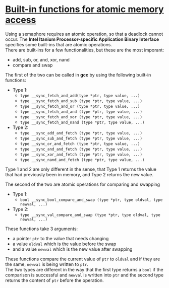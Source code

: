 # [Built-in functions for atomic memory access](https://gcc.gnu.org/onlinedocs/gcc-4.1.1/gcc/Atomic-Builtins.html)

Using a semaphore requires an atomic operation, so that a deadlock cannot occur. The **Intel Itanium Processor-specific Application Binary Interface** specifies some built-ins that are atomic operations.\
There are built-ins for a few functionalities, but these are the most imporant:

- add, sub, or, and, xor, nand
- compare and swap

The first of the two can be called in **gcc** by using the following built-in functions:

- Type 1:
	- `type __sync_fetch_and_add(type *ptr, type value, ...)`
	- `type __sync_fetch_and_sub (type *ptr, type value, ...)`
	- `type __sync_fetch_and_or (type *ptr, type value, ...)`
	- `type __sync_fetch_and_and (type *ptr, type value, ...)`
	- `type __sync_fetch_and_xor (type *ptr, type value, ...)`
	- `type __sync_fetch_and_nand (type *ptr, type value, ...)`
- Type 2:
	- `type __sync_add_and_fetch (type *ptr, type value, ...)`
	- `type __sync_sub_and_fetch (type *ptr, type value, ...)`
	- `type __sync_or_and_fetch (type *ptr, type value, ...)`
	- `type __sync_and_and_fetch (type *ptr, type value, ...)`
	- `type __sync_xor_and_fetch (type *ptr, type value, ...)`
	- `type __sync_nand_and_fetch (type *ptr, type value, ...)`

Type 1 and 2 are only different in the sense, that Type 1 returns the value that had previously been in memory, and Type 2 returns the new value.

The second of the two are atomic operations for comparing and swapping 

- Type 1:
	- `bool __sync_bool_compare_and_swap (type *ptr, type oldval, type newval, ...)`
- Type 2:
	- `type __sync_val_compare_and_swap (type *ptr, type oldval, type newval, ...)`

These functions take 3 arguments:

- a pointer `ptr` to the value that needs changing
- a value `oldval` which is the value before the swap
- and a value `newval` which is the new value after swapping

These functions compare the current value of `ptr` to `oldval` and if they are the same, `newval` is being written to `ptr`.\
The two types are different in the way that the first type returns a `bool` if the comparison is successful and `newval` is written into `ptr` and the second type returns the content of `ptr` before the operation.
